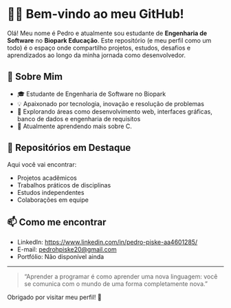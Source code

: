 # 👨‍💻 Bem-vindo ao meu GitHub!

Olá! Meu nome é Pedro e atualmente sou estudante de **Engenharia de Software** no **Biopark Educação**. Este repositório (e meu perfil como um todo) é o espaço onde compartilho projetos, estudos, desafios e aprendizados ao longo da minha jornada como desenvolvedor.

## 🚀 Sobre Mim

- 🎓 Estudante de Engenharia de Software no Biopark
- 💡 Apaixonado por tecnologia, inovação e resolução de problemas
- 🔧 Explorando áreas como desenvolvimento web, interfaces gráficas, banco de dados e engenharia de requisitos
- 🌱 Atualmente aprendendo mais sobre C.

## 📁 Repositórios em Destaque

Aqui você vai encontrar:

- Projetos acadêmicos
- Trabalhos práticos de disciplinas
- Estudos independentes
- Colaborações em equipe

## 📫 Como me encontrar

- LinkedIn: https://www.linkedin.com/in/pedro-piske-aa4601285/
- E-mail: pedrohpiske20@gmail.com
- Portfólio: Não disponível ainda

---

> “Aprender a programar é como aprender uma nova linguagem: você se comunica com o mundo de uma forma completamente nova.”

Obrigado por visitar meu perfil! 🚀
